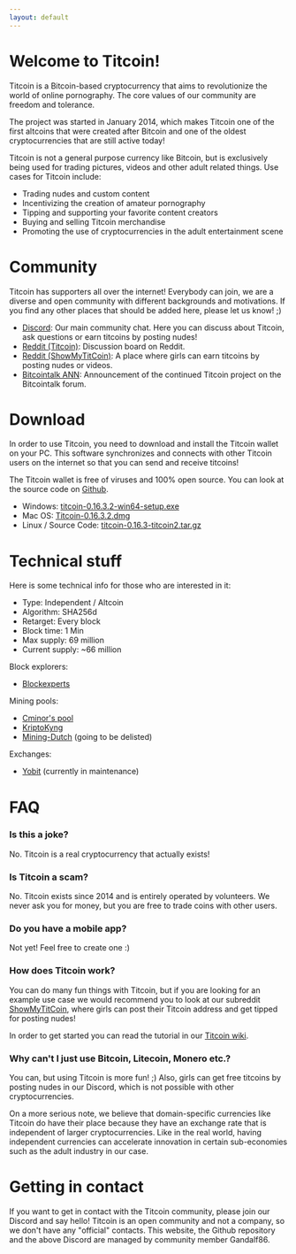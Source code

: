```yaml
---
layout: default
---
```


# Welcome to Titcoin!

Titcoin is a Bitcoin-based cryptocurrency that aims to revolutionize the world of online pornography. The core values of our community are freedom and tolerance.

The project was started in January 2014, which makes Titcoin one of the first altcoins that were created after Bitcoin and one of the oldest cryptocurrencies that are still active today!

Titcoin is not a general purpose currency like Bitcoin, but is exclusively being used for trading pictures, videos and other adult related things. Use cases for Titcoin include:

* Trading nudes and custom content
* Incentivizing the creation of amateur pornography
* Tipping and supporting your favorite content creators
* Buying and selling Titcoin merchandise
* Promoting the use of cryptocurrencies in the adult entertainment scene

# Community

Titcoin has supporters all over the internet! Everybody can join, we are a diverse and open community with different backgrounds and motivations. If you find any other places that should be added here, please let us know! ;)

* [Discord](https://discord.gg/PADaP7s): Our main community chat. Here you can discuss about Titcoin, ask questions or earn titcoins by posting nudes!
* [Reddit (Titcoin)](https://www.reddit.com/r/titcoin/): Discussion board on Reddit.
* [Reddit (ShowMyTitCoin)](https://www.reddit.com/r/ShowMyTitCoin/): A place where girls can earn titcoins by posting nudes or videos.
* [Bitcointalk ANN](https://bitcointalk.org/index.php?topic=5018869.0): Announcement of the continued Titcoin project on the Bitcointalk forum.

# Download

In order to use Titcoin, you need to download and install the Titcoin wallet on your PC. This software synchronizes and connects with other Titcoin users on the internet so that you can send and receive titcoins!

The Titcoin wallet is free of viruses and 100% open source. You can look at the source code on [Github](https://github.com/titcoin/titcoin/).

* Windows: [titcoin-0.16.3.2-win64-setup.exe](https://github.com/titcoin/titcoin/releases/download/v0.16.3-titcoin2/titcoin-0.16.3.2-win64-setup.exe)
* Mac OS: [Titcoin-0.16.3.2.dmg](https://github.com/titcoin/titcoin/releases/download/v0.16.3-titcoin2/Titcoin-0.16.3.2.dmg)
* Linux / Source Code: [titcoin-0.16.3-titcoin2.tar.gz](https://github.com/titcoin/titcoin/archive/v0.16.3-titcoin2.tar.gz)

# Technical stuff

Here is some technical info for those who are interested in it:

* Type: Independent / Altcoin
* Algorithm: SHA256d
* Retarget: Every block
* Block time: 1 Min
* Max supply: 69 million
* Current supply: ~66 million

Block explorers:
* [Blockexperts](https://www.blockexperts.com/tit)

Mining pools:
* [Cminor's pool](http://titcoin.cminors-pool.com/)
* [KriptoKyng](https://kriptokyng.com/)
* [Mining-Dutch](https://www.mining-dutch.nl/pools/titcoin.php?page=statistics&action=pool) (going to be delisted)

Exchanges:
* [Yobit](https://yobit.net/en/trade/TIT/BTC) (currently in maintenance)

# FAQ

### Is this a joke?

No. Titcoin is a real cryptocurrency that actually exists!

### Is Titcoin a scam?

No. Titcoin exists since 2014 and is entirely operated by volunteers. We never ask you for money, but you are free to trade coins with other users.

### Do you have a mobile app?

Not yet! Feel free to create one :)

### How does Titcoin work?

You can do many fun things with Titcoin, but if you are looking for an example use case we would recommend you to look at our subreddit [ShowMyTitCoin](https://www.reddit.com/r/showmytitcoin/?f=flair_name%3A%22Titcoin%22), where girls can post their Titcoin address and get tipped for posting nudes!

In order to get started you can read the tutorial in our [Titcoin wiki](https://github.com/titcoin/doc/wiki).

### Why can't I just use Bitcoin, Litecoin, Monero etc.?

You can, but using Titcoin is more fun! ;) Also, girls can get free titcoins by posting nudes in our Discord, which is not possible with other cryptocurrencies.

On a more serious note, we believe that domain-specific currencies like Titcoin do have their place because they have an exchange rate that is independent of larger cryptocurrencies. Like in the real world, having independent currencies can accelerate innovation in certain sub-economies such as the adult industry in our case.

# Getting in contact

If you want to get in contact with the Titcoin community, please join our Discord and say hello! Titcoin is an open community and not a company, so we don't have any "official" contacts. This website, the Github repository and the above Discord are managed by community member Gandalf86.
